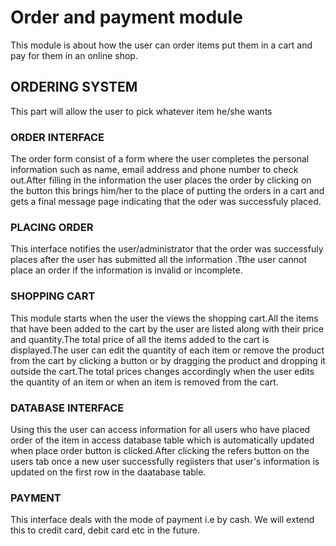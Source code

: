 
# Order and payment module

This  module is about how the user can order items put them in a cart and pay for them in an online shop.

## ORDERING SYSTEM

This part will allow the user to pick whatever item he/she wants 

### ORDER INTERFACE

The order form consist of a form where the user completes the personal information such as name, email address and phone number to check out.After filling in the information the user places the order by clicking on the button  this brings him/her to the place of putting the orders in a cart and gets a final message page indicating that the oder was successfuly placed.

### PLACING ORDER

This interface notifies the user/administrator that the order was successfuly places after the user has submitted all the information .Tthe user cannot place an order if the information is invalid or incomplete.

### SHOPPING CART

This module starts when the user the views the shopping cart.All the items that have been added to the cart by the user are listed along with their price and quantity.The total price of all the items added to the cart is displayed.The user can edit the quantity of each item or remove the product from the cart by clicking a button or by dragging the product and dropping it outside the cart.The total prices changes accordingly when the user edits the quantity of an item or when an item is removed from the cart.

### DATABASE INTERFACE 

 Using this the user can access information for all users who have placed order of the item in access database table which is automatically updated when place order button is clicked.After clicking the refers button on the users tab once a new user successfully regiisters that user's information is updated on the first row in the daatabase table.

### PAYMENT

 This interface deals with the mode of payment i.e by cash. We will extend this to credit card, debit card etc in the future.

